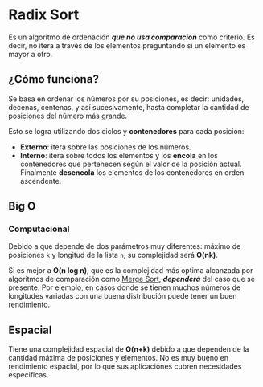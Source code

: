 # Radix Sort

Es un algoritmo de ordenación **_que no usa comparación_** como criterio. Es decir, no itera a través de los elementos preguntando si un elemento es mayor a otro.

## ¿Cómo funciona?

Se basa en ordenar los números por su posiciones, es decir: unidades, decenas, centenas, y así sucesivamente, hasta completar la cantidad de posiciones del número más grande.

Esto se logra utilizando dos ciclos y **contenedores** para cada posición:

- **Externo**: itera sobre las posiciones de los números.
- **Interno**: itera sobre todos los elementos y los **encola** en los contenedores que pertenecen según el valor de la posición actual. Finalmente **desencola** los elementos de los contenedores en orden ascendente.

## Big O

### Computacional

Debido a que depende de dos parámetros muy diferentes: máximo de posiciones `k` y longitud de la lista `n`, su complejidad será **O(nk)**.

Si es mejor a **O(n log n)**, que es la complejidad más optima alcanzada por algoritmos de comparación como [Merge Sort](https://github.com/DemonQilin/rust-algorithms-practice/tree/main/03-merge-sort), **_dependerá_** del caso que se presente. Por ejemplo, en casos donde se tienen muchos números de longitudes variadas con una buena distribución puede tener un buen rendimiento.

## Espacial

Tiene una complejidad espacial de **O(n+k)** debido a que dependen de la cantidad máxima de posiciones y elementos. No es muy bueno en rendimiento espacial, por lo que sus aplicaciones cubren necesidades especificas.
